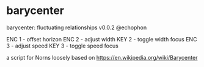 # barycenter

 barycenter: fluctuating relationships
v0.0.2 @echophon

ENC 1 - offset horizon
ENC 2 - adjust width
KEY 2 - toggle width focus
ENC 3 - adjust speed
KEY 3 - toggle speed focus

a script for Norns loosely based on https://en.wikipedia.org/wiki/Barycenter
